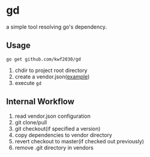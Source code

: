 # gd
a simple tool resolving go's dependency.

## Usage
`go get github.com/kwf2030/gd`

1. chdir to project root directory
2. create a vendor.json([example](vendor.json))
3. execute `gd`

## Internal Workflow
1. read vendor.json configuration
2. git clone/pull
3. git checkout(if specified a version)
4. copy dependencies to vendor directory
5. revert checkout to master(if checked out previously)
6. remove .git directory in vendors
